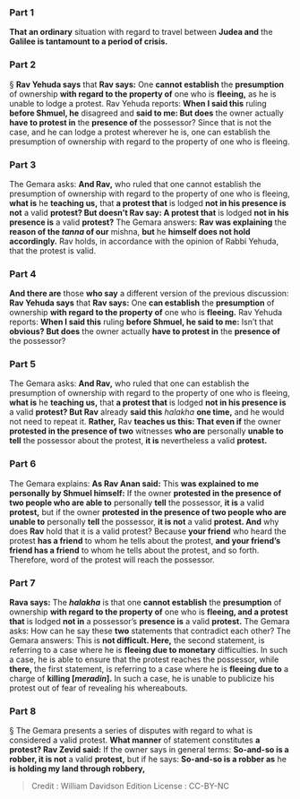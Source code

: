 
### Part 1
<b>That an ordinary</b> situation with regard to travel between <b>Judea and</b> the <b>Galilee is tantamount to a period of crisis.</b>

### Part 2
§ <b>Rav Yehuda says</b> that <b>Rav says:</b> One <b>cannot establish</b> the <b>presumption</b> of ownership <b>with regard to the property of</b> one who is <b>fleeing,</b> as he is unable to lodge a protest. Rav Yehuda reports: <b>When I said this</b> ruling <b>before Shmuel, he</b> disagreed and <b>said to me: But does</b> the owner actually <b>have to protest in</b> the <b>presence of</b> the possessor? Since that is not the case, and he can lodge a protest wherever he is, one can establish the presumption of ownership with regard to the property of one who is fleeing.

### Part 3
The Gemara asks: <b>And Rav,</b> who ruled that one cannot establish the presumption of ownership with regard to the property of one who is fleeing, <b>what is</b> he <b>teaching us,</b> that <b>a protest that</b> is lodged <b>not in his presence is not</b> a valid <b>protest? But doesn’t Rav say: A protest that</b> is lodged <b>not in his presence is</b> a valid <b>protest?</b> The Gemara answers: <b>Rav was explaining</b> the <b>reason of the <i>tanna</i> of our</b> mishna, <b>but</b> he <b>himself does not hold accordingly.</b> Rav holds, in accordance with the opinion of Rabbi Yehuda, that the protest is valid.

### Part 4
<b>And there are</b> those <b>who say</b> a different version of the previous discussion: <b>Rav Yehuda says</b> that <b>Rav says:</b> One <b>can establish</b> the <b>presumption</b> of ownership <b>with regard to the property of</b> one who is <b>fleeing.</b> Rav Yehuda reports: <b>When I said this</b> ruling <b>before Shmuel, he said to me:</b> Isn’t that <b>obvious? But does</b> the owner actually <b>have to protest in</b> the <b>presence of</b> the possessor?

### Part 5
The Gemara asks: <b>And Rav,</b> who ruled that one can establish the presumption of ownership with regard to the property of one who is fleeing, <b>what is</b> he <b>teaching us,</b> that <b>a protest that</b> is lodged <b>not in his presence is</b> a valid <b>protest? But Rav</b> already <b>said this</b> <i>halakha</i> <b>one time,</b> and he would not need to repeat it. <b>Rather,</b> Rav <b>teaches us this: That even if</b> the owner <b>protested in the presence of two</b> witnesses <b>who are</b> personally <b>unable to tell</b> the possessor about the protest, <b>it is</b> nevertheless a valid <b>protest.</b>

### Part 6
The Gemara explains: <b>As Rav Anan said:</b> This <b>was explained to me personally by Shmuel himself:</b> If the owner <b>protested in the presence of two people who are able to</b> personally <b>tell</b> the possessor, <b>it is</b> a valid <b>protest,</b> but if the owner <b>protested in the presence of two people who are unable to</b> personally <b>tell</b> the possessor, <b>it is not</b> a valid <b>protest. And</b> why does <b>Rav</b> hold that it is a valid protest? Because <b>your friend</b> who heard the protest <b>has a friend</b> to whom he tells about the protest, <b>and your friend’s friend has a friend</b> to whom he tells about the protest, and so forth. Therefore, word of the protest will reach the possessor.

### Part 7
<b>Rava says:</b> The <b><i>halakha</i></b> is that one <b>cannot establish</b> the <b>presumption</b> of ownership <b>with regard to the property of</b> one who is <b>fleeing, and a protest that</b> is lodged <b>not in</b> a possessor’s <b>presence is</b> a valid <b>protest.</b> The Gemara asks: How can he say these <b>two</b> statements that contradict each other? The Gemara answers: This is <b>not difficult. Here,</b> the second statement, is referring to a case where he is <b>fleeing due to monetary</b> difficulties. In such a case, he is able to ensure that the protest reaches the possessor, while <b>there,</b> the first statement, is referring to a case where he is <b>fleeing due to</b> a charge of <b>killing [<i>meradin</i>].</b> In such a case, he is unable to publicize his protest out of fear of revealing his whereabouts.

### Part 8
§ The Gemara presents a series of disputes with regard to what is considered a valid protest. <b>What manner</b> of statement constitutes <b>a protest? Rav Zevid said:</b> If the owner says in general terms: <b>So-and-so is a robber, it is not</b> a valid <b>protest,</b> but if he says: <b>So-and-so is a robber as</b> he <b>is holding my land through robbery,</b>

>Credit : William Davidson Edition
>License : CC-BY-NC